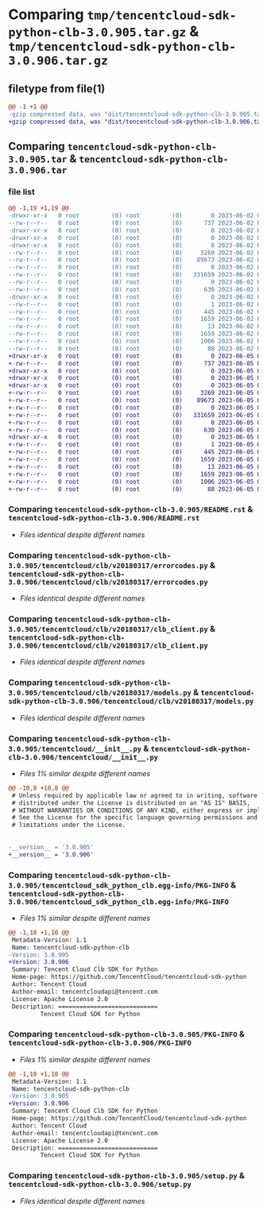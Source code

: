 # Comparing `tmp/tencentcloud-sdk-python-clb-3.0.905.tar.gz` & `tmp/tencentcloud-sdk-python-clb-3.0.906.tar.gz`

## filetype from file(1)

```diff
@@ -1 +1 @@
-gzip compressed data, was "dist/tencentcloud-sdk-python-clb-3.0.905.tar", last modified: Fri Jun  2 00:24:18 2023, max compression
+gzip compressed data, was "dist/tencentcloud-sdk-python-clb-3.0.906.tar", last modified: Mon Jun  5 00:30:28 2023, max compression
```

## Comparing `tencentcloud-sdk-python-clb-3.0.905.tar` & `tencentcloud-sdk-python-clb-3.0.906.tar`

### file list

```diff
@@ -1,19 +1,19 @@
-drwxr-xr-x   0 root         (0) root         (0)        0 2023-06-02 00:24:18.000000 tencentcloud-sdk-python-clb-3.0.905/
--rw-r--r--   0 root         (0) root         (0)      737 2023-06-02 00:24:18.000000 tencentcloud-sdk-python-clb-3.0.905/README.rst
-drwxr-xr-x   0 root         (0) root         (0)        0 2023-06-02 00:24:18.000000 tencentcloud-sdk-python-clb-3.0.905/tencentcloud/
-drwxr-xr-x   0 root         (0) root         (0)        0 2023-06-02 00:24:18.000000 tencentcloud-sdk-python-clb-3.0.905/tencentcloud/clb/
-drwxr-xr-x   0 root         (0) root         (0)        0 2023-06-02 00:24:18.000000 tencentcloud-sdk-python-clb-3.0.905/tencentcloud/clb/v20180317/
--rw-r--r--   0 root         (0) root         (0)     3269 2023-06-02 00:24:18.000000 tencentcloud-sdk-python-clb-3.0.905/tencentcloud/clb/v20180317/errorcodes.py
--rw-r--r--   0 root         (0) root         (0)    89673 2023-06-02 00:24:18.000000 tencentcloud-sdk-python-clb-3.0.905/tencentcloud/clb/v20180317/clb_client.py
--rw-r--r--   0 root         (0) root         (0)        0 2023-06-02 00:24:18.000000 tencentcloud-sdk-python-clb-3.0.905/tencentcloud/clb/v20180317/__init__.py
--rw-r--r--   0 root         (0) root         (0)   331659 2023-06-02 00:24:18.000000 tencentcloud-sdk-python-clb-3.0.905/tencentcloud/clb/v20180317/models.py
--rw-r--r--   0 root         (0) root         (0)        0 2023-06-02 00:24:18.000000 tencentcloud-sdk-python-clb-3.0.905/tencentcloud/clb/__init__.py
--rw-r--r--   0 root         (0) root         (0)      630 2023-06-02 00:24:18.000000 tencentcloud-sdk-python-clb-3.0.905/tencentcloud/__init__.py
-drwxr-xr-x   0 root         (0) root         (0)        0 2023-06-02 00:24:18.000000 tencentcloud-sdk-python-clb-3.0.905/tencentcloud_sdk_python_clb.egg-info/
--rw-r--r--   0 root         (0) root         (0)        1 2023-06-02 00:24:18.000000 tencentcloud-sdk-python-clb-3.0.905/tencentcloud_sdk_python_clb.egg-info/dependency_links.txt
--rw-r--r--   0 root         (0) root         (0)      445 2023-06-02 00:24:18.000000 tencentcloud-sdk-python-clb-3.0.905/tencentcloud_sdk_python_clb.egg-info/SOURCES.txt
--rw-r--r--   0 root         (0) root         (0)     1659 2023-06-02 00:24:18.000000 tencentcloud-sdk-python-clb-3.0.905/tencentcloud_sdk_python_clb.egg-info/PKG-INFO
--rw-r--r--   0 root         (0) root         (0)       13 2023-06-02 00:24:18.000000 tencentcloud-sdk-python-clb-3.0.905/tencentcloud_sdk_python_clb.egg-info/top_level.txt
--rw-r--r--   0 root         (0) root         (0)     1659 2023-06-02 00:24:18.000000 tencentcloud-sdk-python-clb-3.0.905/PKG-INFO
--rw-r--r--   0 root         (0) root         (0)     1006 2023-06-02 00:24:18.000000 tencentcloud-sdk-python-clb-3.0.905/setup.py
--rw-r--r--   0 root         (0) root         (0)       88 2023-06-02 00:24:18.000000 tencentcloud-sdk-python-clb-3.0.905/setup.cfg
+drwxr-xr-x   0 root         (0) root         (0)        0 2023-06-05 00:30:28.000000 tencentcloud-sdk-python-clb-3.0.906/
+-rw-r--r--   0 root         (0) root         (0)      737 2023-06-05 00:30:28.000000 tencentcloud-sdk-python-clb-3.0.906/README.rst
+drwxr-xr-x   0 root         (0) root         (0)        0 2023-06-05 00:30:28.000000 tencentcloud-sdk-python-clb-3.0.906/tencentcloud/
+drwxr-xr-x   0 root         (0) root         (0)        0 2023-06-05 00:30:28.000000 tencentcloud-sdk-python-clb-3.0.906/tencentcloud/clb/
+drwxr-xr-x   0 root         (0) root         (0)        0 2023-06-05 00:30:28.000000 tencentcloud-sdk-python-clb-3.0.906/tencentcloud/clb/v20180317/
+-rw-r--r--   0 root         (0) root         (0)     3269 2023-06-05 00:30:28.000000 tencentcloud-sdk-python-clb-3.0.906/tencentcloud/clb/v20180317/errorcodes.py
+-rw-r--r--   0 root         (0) root         (0)    89673 2023-06-05 00:30:28.000000 tencentcloud-sdk-python-clb-3.0.906/tencentcloud/clb/v20180317/clb_client.py
+-rw-r--r--   0 root         (0) root         (0)        0 2023-06-05 00:30:28.000000 tencentcloud-sdk-python-clb-3.0.906/tencentcloud/clb/v20180317/__init__.py
+-rw-r--r--   0 root         (0) root         (0)   331659 2023-06-05 00:30:28.000000 tencentcloud-sdk-python-clb-3.0.906/tencentcloud/clb/v20180317/models.py
+-rw-r--r--   0 root         (0) root         (0)        0 2023-06-05 00:30:28.000000 tencentcloud-sdk-python-clb-3.0.906/tencentcloud/clb/__init__.py
+-rw-r--r--   0 root         (0) root         (0)      630 2023-06-05 00:30:28.000000 tencentcloud-sdk-python-clb-3.0.906/tencentcloud/__init__.py
+drwxr-xr-x   0 root         (0) root         (0)        0 2023-06-05 00:30:28.000000 tencentcloud-sdk-python-clb-3.0.906/tencentcloud_sdk_python_clb.egg-info/
+-rw-r--r--   0 root         (0) root         (0)        1 2023-06-05 00:30:28.000000 tencentcloud-sdk-python-clb-3.0.906/tencentcloud_sdk_python_clb.egg-info/dependency_links.txt
+-rw-r--r--   0 root         (0) root         (0)      445 2023-06-05 00:30:28.000000 tencentcloud-sdk-python-clb-3.0.906/tencentcloud_sdk_python_clb.egg-info/SOURCES.txt
+-rw-r--r--   0 root         (0) root         (0)     1659 2023-06-05 00:30:28.000000 tencentcloud-sdk-python-clb-3.0.906/tencentcloud_sdk_python_clb.egg-info/PKG-INFO
+-rw-r--r--   0 root         (0) root         (0)       13 2023-06-05 00:30:28.000000 tencentcloud-sdk-python-clb-3.0.906/tencentcloud_sdk_python_clb.egg-info/top_level.txt
+-rw-r--r--   0 root         (0) root         (0)     1659 2023-06-05 00:30:28.000000 tencentcloud-sdk-python-clb-3.0.906/PKG-INFO
+-rw-r--r--   0 root         (0) root         (0)     1006 2023-06-05 00:30:28.000000 tencentcloud-sdk-python-clb-3.0.906/setup.py
+-rw-r--r--   0 root         (0) root         (0)       88 2023-06-05 00:30:28.000000 tencentcloud-sdk-python-clb-3.0.906/setup.cfg
```

### Comparing `tencentcloud-sdk-python-clb-3.0.905/README.rst` & `tencentcloud-sdk-python-clb-3.0.906/README.rst`

 * *Files identical despite different names*

### Comparing `tencentcloud-sdk-python-clb-3.0.905/tencentcloud/clb/v20180317/errorcodes.py` & `tencentcloud-sdk-python-clb-3.0.906/tencentcloud/clb/v20180317/errorcodes.py`

 * *Files identical despite different names*

### Comparing `tencentcloud-sdk-python-clb-3.0.905/tencentcloud/clb/v20180317/clb_client.py` & `tencentcloud-sdk-python-clb-3.0.906/tencentcloud/clb/v20180317/clb_client.py`

 * *Files identical despite different names*

### Comparing `tencentcloud-sdk-python-clb-3.0.905/tencentcloud/clb/v20180317/models.py` & `tencentcloud-sdk-python-clb-3.0.906/tencentcloud/clb/v20180317/models.py`

 * *Files identical despite different names*

### Comparing `tencentcloud-sdk-python-clb-3.0.905/tencentcloud/__init__.py` & `tencentcloud-sdk-python-clb-3.0.906/tencentcloud/__init__.py`

 * *Files 1% similar despite different names*

```diff
@@ -10,8 +10,8 @@
 # Unless required by applicable law or agreed to in writing, software
 # distributed under the License is distributed on an "AS IS" BASIS,
 # WITHOUT WARRANTIES OR CONDITIONS OF ANY KIND, either express or implied.
 # See the License for the specific language governing permissions and
 # limitations under the License.
 
 
-__version__ = '3.0.905'
+__version__ = '3.0.906'
```

### Comparing `tencentcloud-sdk-python-clb-3.0.905/tencentcloud_sdk_python_clb.egg-info/PKG-INFO` & `tencentcloud-sdk-python-clb-3.0.906/tencentcloud_sdk_python_clb.egg-info/PKG-INFO`

 * *Files 1% similar despite different names*

```diff
@@ -1,10 +1,10 @@
 Metadata-Version: 1.1
 Name: tencentcloud-sdk-python-clb
-Version: 3.0.905
+Version: 3.0.906
 Summary: Tencent Cloud Clb SDK for Python
 Home-page: https://github.com/TencentCloud/tencentcloud-sdk-python
 Author: Tencent Cloud
 Author-email: tencentcloudapi@tencent.com
 License: Apache License 2.0
 Description: ============================
         Tencent Cloud SDK for Python
```

### Comparing `tencentcloud-sdk-python-clb-3.0.905/PKG-INFO` & `tencentcloud-sdk-python-clb-3.0.906/PKG-INFO`

 * *Files 1% similar despite different names*

```diff
@@ -1,10 +1,10 @@
 Metadata-Version: 1.1
 Name: tencentcloud-sdk-python-clb
-Version: 3.0.905
+Version: 3.0.906
 Summary: Tencent Cloud Clb SDK for Python
 Home-page: https://github.com/TencentCloud/tencentcloud-sdk-python
 Author: Tencent Cloud
 Author-email: tencentcloudapi@tencent.com
 License: Apache License 2.0
 Description: ============================
         Tencent Cloud SDK for Python
```

### Comparing `tencentcloud-sdk-python-clb-3.0.905/setup.py` & `tencentcloud-sdk-python-clb-3.0.906/setup.py`

 * *Files identical despite different names*


